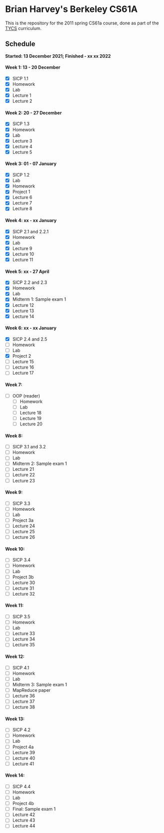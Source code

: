 # Brian Harvey's Berkeley CS61A
This is the repository for the 2011 spring CS61a course, done as part of the [TYCS](https://github.com/owhyy/tycs) curriculum.

## Schedule
**Started: 13 December 2021; Finished - xx xx 2022**

#### Week 1: 13 - 20 December
- [X] SICP 1.1
- [X] Homework
- [X] Lab
- [X] Lecture 1
- [X] Lecture 2
#### Week 2: 20 - 27 December
- [X] SICP 1.3
- [X] Homework
- [X] Lab
- [X] Lecture 3
- [X] Lecture 4
- [X] Lecture 5
#### Week 3: 01 - 07 January
- [X] SICP 1.2
- [X] Lab
- [X] Homework
- [X] Project 1
- [X] Lecture 6
- [X] Lecture 7
- [X] Lecture 8
#### Week 4: xx - xx January
- [X] SICP 2.1 and 2.2.1
- [X] Homework
- [X] Lab
- [X] Lecture 9
- [X] Lecture 10
- [X] Lecture 11
#### Week 5: xx - 27 April
- [X] SICP 2.2 and 2.3
- [X] Homework
- [X] Lab
- [X] Midterm 1: Sample exam 1
- [X] Lecture 12
- [X] Lecture 13
- [X] Lecture 14

#### Week 6: xx - xx January
- [X] SICP 2.4 and 2.5
- [ ] Homework
- [ ] Lab
- [X] Project 2
- [ ] Lecture 15
- [ ] Lecture 16
- [ ] Lecture 17

#### Week 7:
- [ ] OOP (reader)
  - [ ] Homework
  - [ ] Lab
  - [ ] Lecture 18
  - [ ] Lecture 19
  - [ ] Lecture 20

#### Week 8:
  - [ ] SICP 3.1 and 3.2
  - [ ] Homework
  - [ ] Lab
  - [ ] Midterm 2: Sample exam 1
  - [ ] Lecture 21
  - [ ] Lecture 22
  - [ ] Lecture 23

#### Week 9:
  - [ ] SICP 3.3
  - [ ] Homework
  - [ ] Lab
  - [ ] Project 3a
  - [ ] Lecture 24
  - [ ] Lecture 25
  - [ ] Lecture 26

#### Week 10:
  - [ ] SICP 3.4
  - [ ] Homework
  - [ ] Lab
  - [ ] Project 3b
  - [ ] Lecture 30
  - [ ] Lecture 31
  - [ ] Lecture 32

#### Week 11:
  - [ ] SICP 3.5
  - [ ] Homework
  - [ ] Lab
  - [ ] Lecture 33
  - [ ] Lecture 34
  - [ ] Lecture 35

#### Week 12:
  - [ ] SICP 4.1
  - [ ] Homework
  - [ ] Lab
  - [ ] Midterm 3: Sample exam 1
  - [ ] MapReduce paper
  - [ ] Lecture 36
  - [ ] Lecture 37
  - [ ] Lecture 38

#### Week 13:
  - [ ] SICP 4.2
  - [ ] Homework
  - [ ] Lab
  - [ ] Project 4a
  - [ ] Lecture 39
  - [ ] Lecture 40
  - [ ] Lecture 41

#### Week 14:
  - [ ] SICP 4.4
  - [ ] Homework
  - [ ] Lab
  - [ ] Project 4b
  - [ ] Final: Sample exam 1
  - [ ] Lecture 42
  - [ ] Lecture 43
  - [ ] Lecture 44
